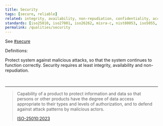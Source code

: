 ```yaml
---
title: Security
tags: [secure, reliable]
related: integrity, availability, non-repudiation, confidentiality, accountability, authenticity, resistance
standards: [iso25010, iso27001, iso26262, misra-c, nist80053, iso5055, pcidss, iso42001, aiuc1, iec-62304, hl7]
permalink: /qualities/security
---
```


See [#secure](/tag-secure)

Definitions:

<div class="arc42-help">

Protect system against malicious attacks, so that the system continues to function correctly. 
Security requires at least integrity, availability and non-repudiation.
</div><br>

<hr class="with-no-margin"/>

>Capability of a product to protect information and data so that persons or other products have the degree of data access appropriate to their types and levels of authorization, and to defend against attack patterns by malicious actors.
>
>[ISO-25010:2023](/references/#iso-25010-2023)


